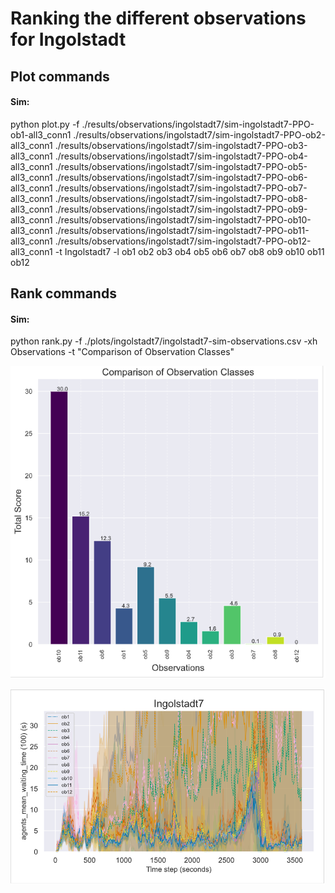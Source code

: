 # Ranking the different observations for Ingolstadt

## Plot commands
#### Sim:
python plot.py -f ./results/observations/ingolstadt7/sim-ingolstadt7-PPO-ob1-all3_conn1 ./results/observations/ingolstadt7/sim-ingolstadt7-PPO-ob2-all3_conn1 ./results/observations/ingolstadt7/sim-ingolstadt7-PPO-ob3-all3_conn1 ./results/observations/ingolstadt7/sim-ingolstadt7-PPO-ob4-all3_conn1 ./results/observations/ingolstadt7/sim-ingolstadt7-PPO-ob5-all3_conn1 ./results/observations/ingolstadt7/sim-ingolstadt7-PPO-ob6-all3_conn1 ./results/observations/ingolstadt7/sim-ingolstadt7-PPO-ob7-all3_conn1 ./results/observations/ingolstadt7/sim-ingolstadt7-PPO-ob8-all3_conn1 ./results/observations/ingolstadt7/sim-ingolstadt7-PPO-ob9-all3_conn1 ./results/observations/ingolstadt7/sim-ingolstadt7-PPO-ob10-all3_conn1 ./results/observations/ingolstadt7/sim-ingolstadt7-PPO-ob11-all3_conn1 ./results/observations/ingolstadt7/sim-ingolstadt7-PPO-ob12-all3_conn1 -t Ingolstadt7 -l ob1 ob2 ob3 ob4 ob5 ob6 ob7 ob8 ob9 ob10 ob11 ob12

## Rank commands
#### Sim:
python rank.py -f ./plots/ingolstadt7/ingolstadt7-sim-observations.csv -xh Observations -t "Comparison of Observation Classes"

![Alt text](image-4.png)

![Alt text](image-3.png)